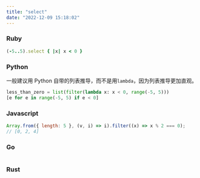 ```yaml
---
title: "select"
date: "2022-12-09 15:18:02"
---
```


### Ruby

```ruby
(-5..5).select { |x| x < 0 }
```

### Python

一般建议用 Python 自带的列表推导，而不是用`lambda`，因为列表推导更加直观。

```python
less_than_zero = list(filter(lambda x: x < 0, range(-5, 5)))
[e for e in range(-5, 5) if e < 0]
```

### Javascript

```javascript
Array.from({ length: 5 }, (v, i) => i).filter((x) => x % 2 === 0);
// [0, 2, 4]
```

### Go

```go

```

### Rust

```rust

```
